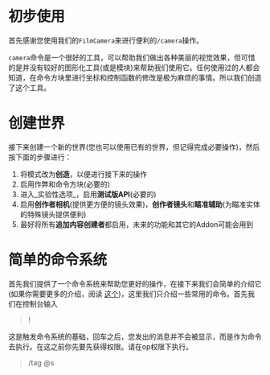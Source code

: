 # 初步使用
首先感谢您使用我们的`FilmCamera`来进行便利的`/camera`操作。

`camera`命令是一个很好的工具，可以帮助我们做出各种美丽的视觉效果，但可惜的是并没有较好的图形化工具(或是模块)来帮助我们使用它。任何使用过的人都会知道，在命令方块里进行坐标和控制函数的修改是极为麻烦的事情。所以我们创造了这个工具。
# 创建世界
接下来创建一个新的世界(您也可以使用已有的世界，但记得完成必要操作)，然后按下面的步骤进行：

1. 将模式改为**创造**，以便进行接下来的操作
2. 启用作弊和命令方块(必要的)
3. 进入_实验性选项_，启用**测试版API**(必要的)
4. 启用**创作者相机**(提供更方便的镜头效果)，**创作者镜头**和**瞄准辅助**(为瞄准实体的特殊镜头提供便利)
5. 最好将所有**追加内容创建者**都启用，未来的功能和其它的Addon可能会用到

# 简单的命令系统
首先我们提供了一个命令系统来帮助您更好的操作，在接下来我们会简单的介绍它(如果你需要更多的介绍，阅读 [这个](../CommandSystem/index.md))，这里我们只介绍一些常用的命令。首先我们在控制台输入

> !

这是触发命令系统的基础，回车之后，您发出的消息并不会被显示，而是作为命令去执行。在这之前你先要先获得权限。请在op权限下执行。

> /tag @s 